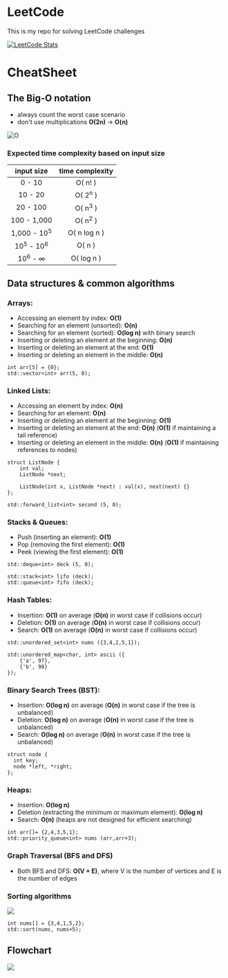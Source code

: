 # LeetCode
This is my repo for solving LeetCode challenges

[![LeetCode Stats](https://leetcard.jacoblin.cool/fidasek009?theme=dark)](https://leetcode.com/fidasek009/)

# CheatSheet

## The Big-O notation
- always count the worst case scenario
- don't use multiplications **O(2n)** -> **O(n)**

![O](https://leetcode.com/explore/interview/card/cheatsheets/720/resources/Figures/DSA/Chapter_11/big_o.png)

### Expected time complexity based on input size
| input size | time complexity |
| :---: | :---: |
| 0 - 10 | O( n! ) |
| 10 - 20 | O( 2<sup>n</sup> ) |
| 20 - 100 | O( n<sup>3</sup> ) |
| 100 - 1,000 | O( n<sup>2</sup> ) |
| 1,000 - 10<sup>5</sup> | O( n log n ) |
| 10<sup>5</sup> - 10<sup>6</sup> | O( n ) |
| 10<sup>6</sup> - ∞ | O( log n ) |


## Data structures & common algorithms

### Arrays:
- Accessing an element by index: **O(1)**
- Searching for an element (unsorted): **O(n)**
- Searching for an element (sorted): **O(log n)** with binary search
- Inserting or deleting an element at the beginning: **O(n)**
- Inserting or deleting an element at the end: **O(1)**
- Inserting or deleting an element in the middle: **O(n)**
```
int arr[5] = {0};
std::vector<int> arr(5, 0);
```


### Linked Lists:
- Accessing an element by index: **O(n)**
- Searching for an element: **O(n)**
- Inserting or deleting an element at the beginning: **O(1)**
- Inserting or deleting an element at the end: **O(n)** (**O(1)** if maintaining a tail reference)
- Inserting or deleting an element in the middle: **O(n)** (**O(1)** if maintaining references to nodes)
```
struct ListNode {
    int val;
    ListNode *next;

    ListNode(int x, ListNode *next) : val(x), next(next) {}
};

std::forward_list<int> second (5, 0);
```


### Stacks & Queues:
- Push (inserting an element): **O(1)**
- Pop (removing the first element): **O(1)**
- Peek (viewing the first element): **O(1)**
```
std::deque<int> deck (5, 0);

std::stack<int> lifo (deck);
std::queue<int> fifo (deck);
```


### Hash Tables:
- Insertion: **O(1)** on average (**O(n)** in worst case if collisions occur)
- Deletion: **O(1)** on average (**O(n)** in worst case if collisions occur)
- Search: **O(1)** on average (**O(n)** in worst case if collisions occur)
```
std::unordered_set<int> nums ({3,4,2,5,1});

std::unordered_map<char, int> ascii ({
    {'a', 97},
    {'b', 98}
});
```


### Binary Search Trees (BST):
- Insertion: **O(log n)** on average (**O(n)** in worst case if the tree is unbalanced)
- Deletion: **O(log n)** on average (**O(n)** in worst case if the tree is unbalanced)
- Search: **O(log n)** on average (**O(n)** in worst case if the tree is unbalanced)
```
struct node {
  int key;
  node *left, *right;
};
```


### Heaps:
- Insertion: **O(log n)**
- Deletion (extracting the minimum or maximum element): **O(log n)**
- Search: **O(n)** (heaps are not designed for efficient searching)
```
int arr[]= {2,4,3,5,1};
std::priority_queue<int> nums (arr,arr+3);
```


### Graph Traversal (BFS and DFS)
- Both BFS and DFS: **O(V + E)**, where V is the number of vertices and E is the number of edges



### Sorting algorithms

![](https://leetcode.com/explore/interview/card/cheatsheets/720/resources/Figures/DSA/Chapter_11/sorting.png)
```
int nums[] = {3,4,1,5,2};
std::sort(nums, nums+5);
```


## Flowchart

![](https://leetcode.com/explore/interview/card/cheatsheets/720/resources/Figures/DSA/Chapter_11/flowchart.png)

